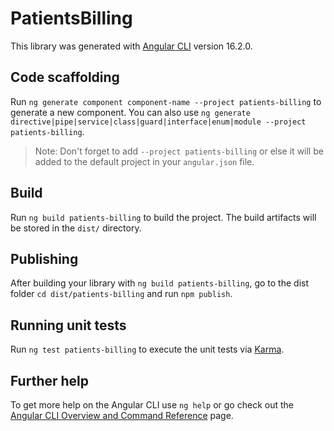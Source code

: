 # PatientsBilling

This library was generated with [Angular CLI](https://github.com/angular/angular-cli) version 16.2.0.

## Code scaffolding

Run `ng generate component component-name --project patients-billing` to generate a new component. You can also use `ng generate directive|pipe|service|class|guard|interface|enum|module --project patients-billing`.
> Note: Don't forget to add `--project patients-billing` or else it will be added to the default project in your `angular.json` file. 

## Build

Run `ng build patients-billing` to build the project. The build artifacts will be stored in the `dist/` directory.

## Publishing

After building your library with `ng build patients-billing`, go to the dist folder `cd dist/patients-billing` and run `npm publish`.

## Running unit tests

Run `ng test patients-billing` to execute the unit tests via [Karma](https://karma-runner.github.io).

## Further help

To get more help on the Angular CLI use `ng help` or go check out the [Angular CLI Overview and Command Reference](https://angular.io/cli) page.
